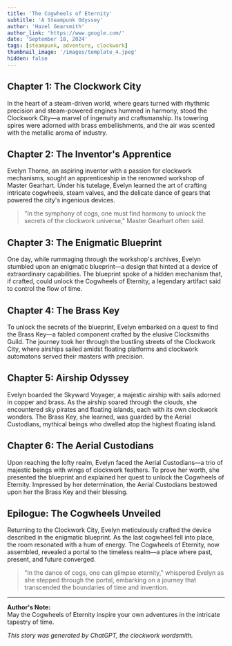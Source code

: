 ```yaml
---
title: 'The Cogwheels of Eternity'
subtitle: 'A Steampunk Odyssey'
author: 'Hazel Gearsmith'
author_link: 'https://www.google.com/'
date: 'September 18, 2024'
tags: [steampunk, adventure, clockwork]
thumbnail_image: '/images/template_4.jpeg'
hidden: false
---
```


## Chapter 1: The Clockwork City

In the heart of a steam-driven world, where gears turned with rhythmic precision and steam-powered engines hummed in harmony, stood the Clockwork City—a marvel of ingenuity and craftsmanship. Its towering spires were adorned with brass embellishments, and the air was scented with the metallic aroma of industry.

## Chapter 2: The Inventor's Apprentice

Evelyn Thorne, an aspiring inventor with a passion for clockwork mechanisms, sought an apprenticeship in the renowned workshop of Master Gearhart. Under his tutelage, Evelyn learned the art of crafting intricate cogwheels, steam valves, and the delicate dance of gears that powered the city's ingenious devices.

> "In the symphony of cogs, one must find harmony to unlock the secrets of the clockwork universe," Master Gearhart often said.

## Chapter 3: The Enigmatic Blueprint

One day, while rummaging through the workshop's archives, Evelyn stumbled upon an enigmatic blueprint—a design that hinted at a device of extraordinary capabilities. The blueprint spoke of a hidden mechanism that, if crafted, could unlock the Cogwheels of Eternity, a legendary artifact said to control the flow of time.

## Chapter 4: The Brass Key

To unlock the secrets of the blueprint, Evelyn embarked on a quest to find the Brass Key—a fabled component crafted by the elusive Clocksmiths Guild. The journey took her through the bustling streets of the Clockwork City, where airships sailed amidst floating platforms and clockwork automatons served their masters with precision.

## Chapter 5: Airship Odyssey

Evelyn boarded the Skyward Voyager, a majestic airship with sails adorned in copper and brass. As the airship soared through the clouds, she encountered sky pirates and floating islands, each with its own clockwork wonders. The Brass Key, she learned, was guarded by the Aerial Custodians, mythical beings who dwelled atop the highest floating island.

## Chapter 6: The Aerial Custodians

Upon reaching the lofty realm, Evelyn faced the Aerial Custodians—a trio of majestic beings with wings of clockwork feathers. To prove her worth, she presented the blueprint and explained her quest to unlock the Cogwheels of Eternity. Impressed by her determination, the Aerial Custodians bestowed upon her the Brass Key and their blessing.

## Epilogue: The Cogwheels Unveiled

Returning to the Clockwork City, Evelyn meticulously crafted the device described in the enigmatic blueprint. As the last cogwheel fell into place, the room resonated with a hum of energy. The Cogwheels of Eternity, now assembled, revealed a portal to the timeless realm—a place where past, present, and future converged.

> "In the dance of cogs, one can glimpse eternity," whispered Evelyn as she stepped through the portal, embarking on a journey that transcended the boundaries of time and invention.

---

**Author's Note:**  
May the Cogwheels of Eternity inspire your own adventures in the intricate tapestry of time.

_This story was generated by ChatGPT, the clockwork wordsmith._
